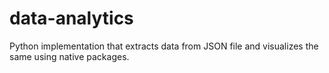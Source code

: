 # data-analytics
Python implementation that extracts data from JSON file and visualizes the same using native packages.
